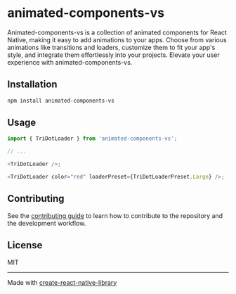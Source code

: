 # animated-components-vs

Animated-components-vs is a collection of animated components for React Native, making it easy to add animations to your apps. Choose from various animations like transitions and loaders, customize them to fit your app's style, and integrate them effortlessly into your projects. Elevate your user experience with animated-components-vs.

## Installation

```sh
npm install animated-components-vs
```

## Usage

```js
import { TriDotLoader } from 'animated-components-vs';

// ...

<TriDotLoader />;

<TriDotLoader color="red" loaderPreset={TriDotLoaderPreset.Large} />;
```

## Contributing

See the [contributing guide](CONTRIBUTING.md) to learn how to contribute to the repository and the development workflow.

## License

MIT

---

Made with [create-react-native-library](https://github.com/callstack/react-native-builder-bob)

